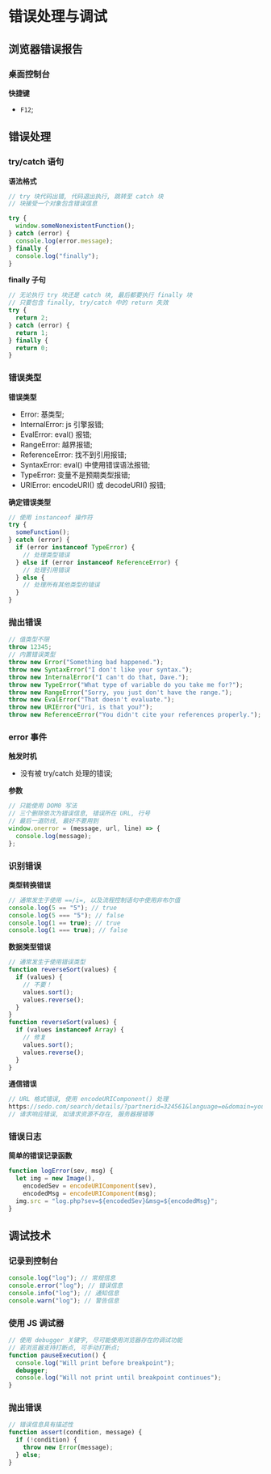# 错误处理与调试

## 浏览器错误报告

### 桌面控制台

**快捷键**

- `F12`;

## 错误处理

### try/catch 语句

**语法格式**

```typescript
// try 块代码出错, 代码退出执行, 跳转至 catch 块
// 块接受一个对象包含错误信息

try {
  window.someNonexistentFunction();
} catch (error) {
  console.log(error.message);
} finally {
  console.log("finally");
}
```

**finally 子句**

```typescript
// 无论执行 try 块还是 catch 块, 最后都要执行 finally 块
// 只要包含 finally, try/catch 中的 return 失效
try {
  return 2;
} catch (error) {
  return 1;
} finally {
  return 0;
}
```

### 错误类型

**错误类型**

- Error: 基类型;
- InternalError: js 引擎报错;
- EvalError: eval() 报错;
- RangeError: 越界报错;
- ReferenceError: 找不到引用报错;
- SyntaxError: eval() 中使用错误语法报错;
- TypeError: 变量不是预期类型报错;
- URIError: encodeURI() 或 decodeURI() 报错;

**确定错误类型**

```typescript
// 使用 instanceof 操作符
try {
  someFunction();
} catch (error) {
  if (error instanceof TypeError) {
    // 处理类型错误
  } else if (error instanceof ReferenceError) {
    // 处理引用错误
  } else {
    // 处理所有其他类型的错误
  }
}
```

### 抛出错误

```typescript
// 值类型不限
throw 12345;
// 内置错误类型
throw new Error("Something bad happened.");
throw new SyntaxError("I don't like your syntax.");
throw new InternalError("I can't do that, Dave.");
throw new TypeError("What type of variable do you take me for?");
throw new RangeError("Sorry, you just don't have the range.");
throw new EvalError("That doesn't evaluate.");
throw new URIError("Uri, is that you?");
throw new ReferenceError("You didn't cite your references properly.");
```

### error 事件

**触发时机**

- 没有被 try/catch 处理的错误;

**参数**

```typescript
// 只能使用 DOM0 写法
// 三个删除依次为错误信息, 错误所在 URL, 行号
// 最后一道防线, 最好不要用到
window.onerror = (message, url, line) => {
  console.log(message);
};
```

### 识别错误

**类型转换错误**

```typescript
// 通常发生于使用 ==/i=, 以及流程控制语句中使用非布尔值
console.log(5 == "5"); // true
console.log(5 === "5"); // false
console.log(1 == true); // true
console.log(1 === true); // false
```

**数据类型错误**

```typescript
// 通常发生于使用错误类型
function reverseSort(values) {
  if (values) {
    // 不要！
    values.sort();
    values.reverse();
  }
}
function reverseSort(values) {
  if (values instanceof Array) {
    // 修复
    values.sort();
    values.reverse();
  }
}
```

**通信错误**

```typescript
// URL 格式错误, 使用 encodeURIComponent() 处理
https://sedo.com/search/details/?partnerid=324561&language=e&domain=yourdomain.com&origin=sales_lander_2&utm_medium=Parking&utm_campaign=offerpage
// 请求响应错误, 如请求资源不存在, 服务器报错等
```

### 错误日志

**简单的错误记录函数**

```typescript
function logError(sev, msg) {
  let img = new Image(),
    encodedSev = encodeURIComponent(sev),
    encodedMsg = encodeURIComponent(msg);
  img.src = "log.php?sev=${encodedSev}&msg=${encodedMsg}";
}
```

## 调试技术

### 记录到控制台

```typescript
console.log("log"); // 常规信息
console.error("log"); // 错误信息
console.info("log"); // 通知信息
console.warn("log"); // 警告信息
```

### 使用 JS 调试器

```typescript
// 使用 debugger 关键字, 尽可能使用浏览器存在的调试功能
// 若浏览器支持打断点, 可手动打断点;
function pauseExecution() {
  console.log("Will print before breakpoint");
  debugger;
  console.log("Will not print until breakpoint continues");
}
```

### 抛出错误

```typescript
// 错误信息具有描述性
function assert(condition, message) {
  if (!condition) {
    throw new Error(message);
  } else;
}
```
